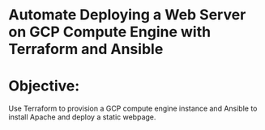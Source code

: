 #  Automate Deploying a Web Server on GCP Compute Engine with Terraform and Ansible
# Objective: 
  Use Terraform to provision a GCP compute engine instance and Ansible to install Apache and deploy a static webpage.
